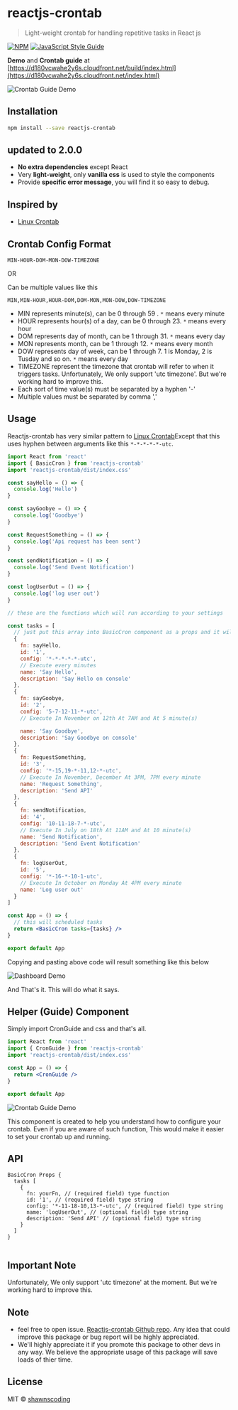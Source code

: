 # reactjs-crontab

> Light-weight crontab for handling repetitive tasks in React js

[![NPM](https://img.shields.io/npm/v/reactjs-crontab.svg)](https://www.npmjs.com/package/reactjs-crontab) [![JavaScript Style Guide](https://img.shields.io/badge/code_style-standard-brightgreen.svg)](https://standardjs.com)

**Demo** and **Crontab guide** at [https://d180vcwahe2y6s.cloudfront.net/build/index.html](https://d180vcwahe2y6s.cloudfront.net/index.html)

![Crontab Guide Demo](https://raw.githubusercontent.com/shawnscoding/reactjs-crontab/HEAD/assets/cronGuide.png)

## Installation

```bash
npm install --save reactjs-crontab
```

## updated to 2.0.0

- **No extra dependencies** except React
- Very **light-weight**, only **vanilla css** is used to style the components
- Provide **specific error message**, you will find it so easy to debug.

## Inspired by

- [Linux Crontab](https://www.geeksforgeeks.org/crontab-in-linux-with-examples)

## Crontab Config Format

```
MIN-HOUR-DOM-MON-DOW-TIMEZONE
```

OR

Can be multiple values like this

```
MIN,MIN-HOUR,HOUR-DOM,DOM-MON,MON-DOW,DOW-TIMEZONE
```

- MIN represents minute(s), can be 0 through 59
  . `*` means every minute
- HOUR represents hour(s) of a day, can be 0 through 23. `*` means every hour
- DOM represents day of month, can be 1 through 31. `*` means every day
- MON represents month, can be 1 through 12. `*` means every month
- DOW represents day of week, can be 1 through 7. 1 is Monday, 2 is Tusday and so on. `*` means every day
- TIMEZONE represent the timezone that crontab will refer to when it triggers tasks. Unfortunately, We only support 'utc timezone'. But we're working hard to improve this.
- Each sort of time value(s) must be separated by a hyphen '-'
- Multiple values must be separated by comma ','

## Usage

Reactjs-crontab has very similar pattern to [Linux Crontab](https://www.geeksforgeeks.org/crontab-in-linux-with-examples)Except that this uses hyphen between arguments like this `*-*-*-*-*-utc`.

```jsx
import React from 'react'
import { BasicCron } from 'reactjs-crontab'
import 'reactjs-crontab/dist/index.css'

const sayHello = () => {
  console.log('Hello')
}

const sayGoobye = () => {
  console.log('Goodbye')
}

const RequestSomething = () => {
  console.log('Api request has been sent')
}

const sendNotification = () => {
  console.log('Send Event Notification')
}

const logUserOut = () => {
  console.log('log user out')
}

// these are the functions which will run according to your settings

const tasks = [
  // just put this array into BasicCron component as a props and it will work like magic!
  {
    fn: sayHello,
    id: '1',
    config: '*-*-*-*-*-utc',
    // Execute every minutes
    name: 'Say Hello',
    description: 'Say Hello on console'
  },
  {
    fn: sayGoobye,
    id: '2',
    config: '5-7-12-11-*-utc',
    // Execute In November on 12th At 7AM and At 5 minute(s)

    name: 'Say Goodbye',
    description: 'Say Goodbye on console'
  },
  {
    fn: RequestSomething,
    id: '3',
    config: '*-15,19-*-11,12-*-utc',
    // Execute In November, December At 3PM, 7PM every minute
    name: 'Request Something',
    description: 'Send API'
  },
  {
    fn: sendNotification,
    id: '4',
    config: '10-11-18-7-*-utc',
    // Execute In July on 18th At 11AM and At 10 minute(s)
    name: 'Send Notification',
    description: 'Send Event Notification'
  },
  {
    fn: logUserOut,
    id: '5',
    config: '*-16-*-10-1-utc',
    // Execute In October on Monday At 4PM every minute
    name: 'Log user out'
  }
]

const App = () => {
  // this will scheduled tasks
  return <BasicCron tasks={tasks} />
}

export default App
```

Copying and pasting above code will result something like this below

![Dashboard Demo](https://raw.githubusercontent.com/shawnscoding/reactjs-crontab/HEAD/assets/dashboard.png)

And That's it. This will do what it says.

## Helper (Guide) Component

Simply import CronGuide and css and that's all.

```jsx
import React from 'react'
import { CronGuide } from 'reactjs-crontab'
import 'reactjs-crontab/dist/index.css'

const App = () => {
  return <CronGuide />
}

export default App
```

![Crontab Guide Demo](https://raw.githubusercontent.com/shawnscoding/reactjs-crontab/HEAD/assets/cronGuide.png)

This component is created to help you understand how to configure your crontab.
Even if you are aware of such function, This would make it easier to set your crontab up and running.

## API

```
BasicCron Props {
  tasks [
    {
      fn: yourFn, // (required field) type function
      id: '1', // (required field) type string
      config: '*-11-18-10,13-*-utc', // (required field) type string
      name: 'logUserOut', // (optional field) type string
      description: 'Send API' // (optional field) type string
    }
  ]
}


```

## Important Note

Unfortunately, We only support 'utc timezone' at the moment. But we're working hard to improve this.

## Note

- feel free to open issue. [Reactjs-crontab Github repo](https://github.com/shawnscoding/reactjs-crontab). Any idea that could improve this package or bug report will be highly appreciated.
- We'll highly appreciate it if you promote this package to other devs in any way. We believe the appropriate usage of this package will save loads of thier time.

## License

MIT © [shawnscoding](https://github.com/shawnscoding/reactjs-crontab/blob/master/LICENSE)
